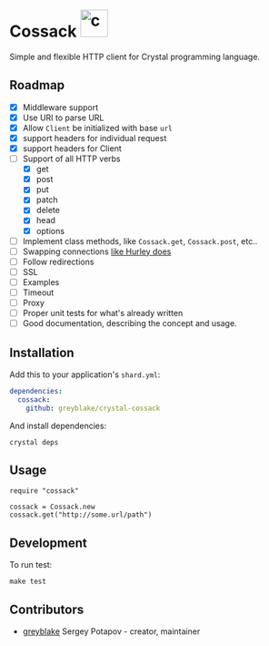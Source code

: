 # Cossack <img src="https://cloud.githubusercontent.com/assets/113512/15764341/65d90c06-292a-11e6-8f91-44ed93e024f8.png" alt="crystal Cossack logo" width="48">

Simple and flexible HTTP client for Crystal programming language.

## Roadmap
* [x] Middleware support
* [x] Use URI to parse URL
* [x] Allow `Client` be initialized with base `url`
* [x] support headers for individual request
* [x] support headers for Client
* [ ] Support of all HTTP verbs
  * [x] get
  * [x] post
  * [x] put
  * [x] patch
  * [x] delete
  * [x] head
  * [x] options
* [ ] Implement class methods, like `Cossack.get`, `Cossack.post`, etc..
* [ ] Swapping connections [like Hurley does](https://github.com/lostisland/hurley#connections)
* [ ] Follow redirections
* [ ] SSL
* [ ] Examples
* [ ] Timeout
* [ ] Proxy
* [ ] Proper unit tests for what's already written
* [ ] Good documentation, describing the concept and usage.

## Installation

Add this to your application's `shard.yml`:

```yaml
dependencies:
  cossack:
    github: greyblake/crystal-cossack
```

And install dependencies:

```
crystal deps
```

## Usage


```crystal
require "cossack"

cossack = Cossack.new
cossack.get("http://some.url/path")
```

## Development

To run test:

```
make test
```

## Contributors

- [greyblake](https://github.com/greyblake) Sergey Potapov - creator, maintainer
